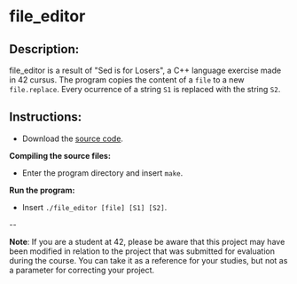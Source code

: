 # file_editor

## **Description:**

file_editor is a result of "Sed is for Losers", a C++ language exercise made in 42 cursus. The program copies the content of a `file` to a new `file.replace`. Every ocurrence of a string `S1` is replaced with the string `S2`.

## **Instructions:**

- Download the [source code](https://github.com/dmatavel/file_editor/archive/refs/heads/main.zip).

**Compiling the source files:**
- Enter the program directory and insert `make`.

**Run the program:**

- Insert `./file_editor [file] [S1] [S2]`.


--

**Note**: If you are a student at 42, please be aware that this project may have been modified in relation to the project that was submitted for evaluation during the course. You can take it as a reference for your studies, but not as a parameter for correcting your project.
